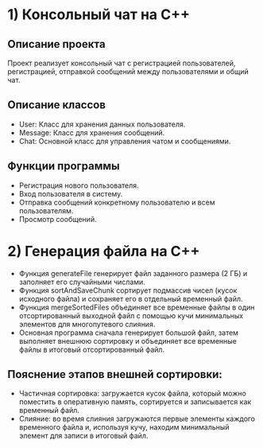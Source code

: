 # 1) Консольный чат на C++

## Описание проекта
Проект реализует консольный чат с регистрацией пользователей, регистрацией, отправкой сообщений между пользователями и общий чат.

## Описание классов
- User: Класс для хранения данных пользователя.
- Message: Класс для хранения сообщений.
- Chat: Основной класс для управления чатом и сообщениями.

## Функции программы
- Регистрация нового пользователя.
- Вход пользователя в систему.
- Отправка сообщений конкретному пользователю и всем пользователям.
- Просмотр сообщений.


# 2) Генерация файла на C++

- Функция generateFile генерирует файл заданного размера (2 ГБ) и заполняет его случайными числами.
- Функция sortAndSaveChunk сортирует подмассив чисел (кусок исходного файла) и сохраняет его в отдельный временный файл.
- Функция mergeSortedFiles объединяет все временные файлы в один отсортированный выходной файл с помощью кучи минимальных элементов для многопутевого слияния.
- Основная программа сначала генерирует большой файл, затем выполняет внешнюю сортировку и объединяет все временные файлы в итоговый отсортированный файл.
## Пояснение этапов внешней сортировки:
- Частичная сортировка: загружается кусок файла, который можно поместить в оперативную память, сортируется и записывается как временный файл.
- Слияние: во время слияния загружаются первые элементы каждого временного файла и, используя кучу, находим минимальный элемент для записи в итоговый файл.
